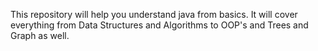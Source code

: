 This repository will help you understand java from basics. 
It will cover everything from Data Structures and Algorithms to OOP's and Trees and Graph as well.
